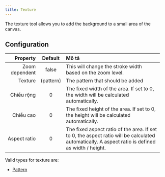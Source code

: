 ```yaml
---
title: Texture
---
```


The texture tool allows you to add the background to a small area of the canvas.

## Configuration

|       Property |            Default           | Mô tả                                                                                                                                                                                            |
| -------------: | :--------------------------: | :----------------------------------------------------------------------------------------------------------------------------------------------------------------------------------------------- |
| Zoom dependent |             false            | This will change the stroke width based on the zoom level.                                                                                                                       |
|        Texture | (pattern) | The pattern that should be added                                                                                                                                                                 |
|     Chiều rộng |               0              | The fixed width of the area. If set to 0, the width will be calculated automatically.                                                                            |
|      Chiều cao |               0              | The fixed height of the area. If set to 0, the height will be calculated automatically.                                                                          |
|   Aspect ratio |               0              | The fixed aspect ratio of the area. If set to 0, the aspect ratio will be calculated automatically. A aspect ratio is defined as width / height. |

Valid types for texture are:

- [Pattern](../background#pattern)
